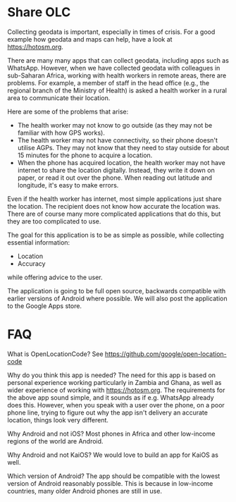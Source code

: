 Share OLC
=========

Collecting geodata is important, especially in times of crisis. For a good example how geodata and maps can help, have a look at https://hotosm.org.

There are many many apps that can collect geodata, including apps such as WhatsApp. However, when we have collected geodata with colleagues in sub-Saharan Africa, working with health workers in remote areas, there are problems. For example, a member of staff in the head office (e.g., the regional branch of the Ministry of Health) is asked a health worker in a rural area to communicate their location. 

Here are some of the problems that arise:
- The health worker may not know to go outside (as they may not be familiar with how GPS works).
- The health worker may not have connectivity, so their phone doesn't utilise AGPs. They may not know that they need to stay outside for about 15 minutes for the phone to acquire a location.
- When the phone has acquired location, the health worker may not have internet to share the location digitally. Instead, they write it down on paper, or read it out over the phone. When reading out latitude and longitude, it's easy to make errors.

Even if the health worker has internet, most simple applications just share the location. The recipient does not know how accurate the location was. There are of course many more complicated applications that do this, but they are too complicated to use.

The goal for this application is to be as simple as possible, while collecting essential information:
- Location
- Accuracy

while offering advice to the user.

The application is going to be full open source, backwards compatible with earlier versions of Android where possible. We will also post the application to the Google Apps store. 

FAQ
===

What is OpenLocationCode? See https://github.com/google/open-location-code

Why do you think this app is needed? The need for this app is based on personal experience working particularly in Zambia and Ghana, as well as wider experience of working with https://hotosm.org. The requirements for the above app sound simple, and it sounds as if e.g. WhatsApp already does this. However, when you speak with a user over the phone, on a poor phone line, trying to figure out why the app isn't delivery an accurate location, things look very different. 

Why Android and not iOS? Most phones in Africa and other low-income regions of the world are Android.

Why Android and not KaiOS? We would love to build an app for KaiOS as well.

Which version of Android? The app should be compatible with the lowest version of Android reasonably possible. This is because in low-income countries, many older Android phones are still in use.
